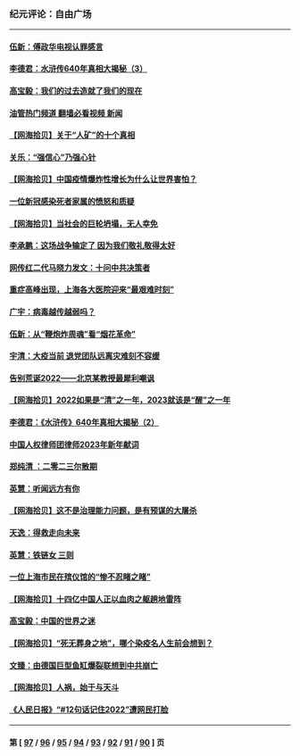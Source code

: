### 纪元评论：自由广场
---
#### [伍新：傅政华电视认罪感言](../../pages/nsc993/n13902996.md?01110330) 
#### [李德君：水浒传640年真相大揭秘（3）](../../pages/nsc993/n13902228.md?01110330) 
#### [高宝毅：我们的过去造就了我们的现在](../../pages/nsc993/n13902203.md?01110330) 
#### [油管热门频道 翻墙必看视频 新闻](ok?01110330)
#### [【网海拾贝】关于“人矿”的十个真相](../../pages/nsc993/n13900677.md?01110330) 
#### [关乐：“强信心”乃强心针](../../pages/nsc993/n13901621.md?01110330) 
#### [【网海拾贝】中国疫情爆炸性增长为什么让世界害怕？](../../pages/nsc993/n13899974.md?01110330) 
#### [一位新冠感染死者家属的愤怒和质疑](../../pages/nsc993/n13899958.md?01110330) 
#### [【网海拾贝】当社会的巨轮坍塌，无人幸免](../../pages/nsc993/n13899195.md?01110330) 
#### [李承鹏：这场战争输定了 因为我们敬礼敬得太好](../../pages/nsc993/n13899465.md?01110330) 
#### [网传红二代马晓力发文：十问中共决策者](../../pages/nsc993/n13899169.md?01110330) 
#### [重症高峰出现，上海各大医院迎来“最艰难时刻”](../../pages/nsc993/n13899159.md?01110330) 
#### [广宇：病毒越传越弱吗？](../../pages/nsc993/n13899154.md?01110330) 
#### [伍新：从“鞭炮炸周魂”看“烟花革命”](../../pages/nsc993/n13899138.md?01110330) 
#### [宇清：大疫当前 退党团队远离灾难刻不容缓](../../pages/nsc993/n13899129.md?01110330) 
#### [告别荒诞2022——北京某教授最犀利嘲讽](../../pages/nsc993/n13898850.md?01110330) 
#### [【网海拾贝】2022如果是“清”之一年，2023就该是“醒”之一年](../../pages/nsc993/n13898337.md?01110330) 
#### [李德君：《水浒传》640年真相大揭秘（2）](../../pages/nsc993/n13898078.md?01110330) 
#### [中国人权律师团律师2023年新年献词](../../pages/nsc993/n13897767.md?01110330) 
#### [郑纯清 ：二零二三尔散期](../../pages/nsc993/n13897795.md?01110330) 
#### [英慧：听闻远方有你](../../pages/nsc993/n13897061.md?01110330) 
#### [【网海拾贝】这不是治理能力问题，是有预谋的大屠杀](../../pages/nsc993/n13897048.md?01110330) 
#### [天逸：得救走向未来](../../pages/nsc993/n13897115.md?01110330) 
#### [英慧：铁链女 三则](../../pages/nsc993/n13897074.md?01110330) 
#### [一位上海市民在殡仪馆的“惨不忍睹之睹”](../../pages/nsc993/n13897043.md?01110330) 
#### [【网海拾贝】十四亿中国人正以血肉之躯趟地雷阵](../../pages/nsc993/n13896192.md?01110330) 
#### [高宝毅：中国的世界之迷](../../pages/nsc993/n13895594.md?01110330) 
#### [【网海拾贝】“死无葬身之地”，哪个染疫名人生前会想到？](../../pages/nsc993/n13895116.md?01110330) 
#### [文臻：由德国巨型鱼缸爆裂联想到中共崩亡](../../pages/nsc993/n13894613.md?01110330) 
#### [【网海拾贝】人祸，始于与天斗](../../pages/nsc993/n13894088.md?01110330) 
#### [《人民日报》“#12句话记住2022”遭网民打脸](../../pages/nsc993/n13894019.md?01110330) 

---
#### 第 [ [97](./97.md?01110330) / [96](./96.md?01110330) / [95](./95.md?01110330) / [94](./94.md?01110330) / [93](./93.md?01110330) / [92](./92.md?01110330) / [91](./91.md?01110330) / [90](./90.md?01110330) ] 页

